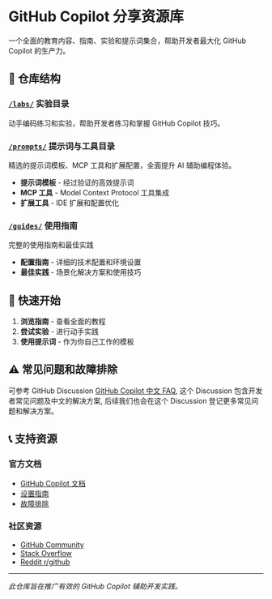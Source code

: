 # GitHub Copilot 分享资源库

一个全面的教育内容、指南、实验和提示词集合，帮助开发者最大化 GitHub Copilot 的生产力。

## 📁 仓库结构

### [`/labs/`](./labs/README.md) 实验目录
动手编码练习和实验，帮助开发者练习和掌握 GitHub Copilot 技巧。

### [`/prompts/`](./prompts/README.md) 提示词与工具目录
精选的提示词模板、MCP 工具和扩展配置，全面提升 AI 辅助编程体验。
- **提示词模板** - 经过验证的高效提示词
- **MCP 工具** - Model Context Protocol 工具集成
- **扩展工具** - IDE 扩展和配置优化

###  [`/guides/`](./guides/Readme.md) 使用指南
完整的使用指南和最佳实践
- **配置指南** - 详细的技术配置和环境设置
- **最佳实践** - 场景化解决方案和使用技巧

## 🚀 快速开始

1. **浏览指南** - 查看全面的教程
2. **尝试实验** - 进行动手实践
3. **使用提示词** - 作为你自己工作的模板

## ⚠️ 常见问题和故障排除
可参考 GitHub Discussion [GitHub Copilot 中文 FAQ](https://github.com/orgs/githubcopilotfaq/discussions), 这个 Discussion 包含开发者常见问题及中文的解决方案, 后续我们也会在这个 Discussion 登记更多常见问题和解决方案。


## 📞 支持资源

### 官方文档
- [GitHub Copilot 文档](https://docs.github.com/copilot)
- [设置指南](https://docs.github.com/copilot/setting-up-github-copilot)
- [故障排除](https://docs.github.com/copilot/troubleshooting-github-copilot)

### 社区资源
- [GitHub Community](https://github.com/orgs/community/discussions)
- [Stack Overflow](https://stackoverflow.com/questions/tagged/github-copilot)
- [Reddit r/github](https://reddit.com/r/github)


---

*此仓库旨在推广有效的 GitHub Copilot 辅助开发实践。*